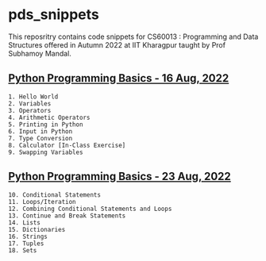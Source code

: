 # pds_snippets
This reposritry contains code snippets for CS60013 : Programming and Data Structures offered in Autumn 2022 at IIT Kharagpur taught by Prof Subhamoy Mandal.

## [Python Programming Basics - 16 Aug, 2022](basics)
    1. Hello World
    2. Variables
    3. Operators
    4. Arithmetic Operators
    5. Printing in Python
    6. Input in Python
    7. Type Conversion
    8. Calculator [In-Class Exercise]
    9. Swapping Variables

## [Python Programming Basics - 23 Aug, 2022](basics)
    10. Conditional Statements
    11. Loops/Iteration
    12. Combining Conditional Statements and Loops
    13. Continue and Break Statements
    14. Lists
    15. Dictionaries
    16. Strings
    17. Tuples
    18. Sets
